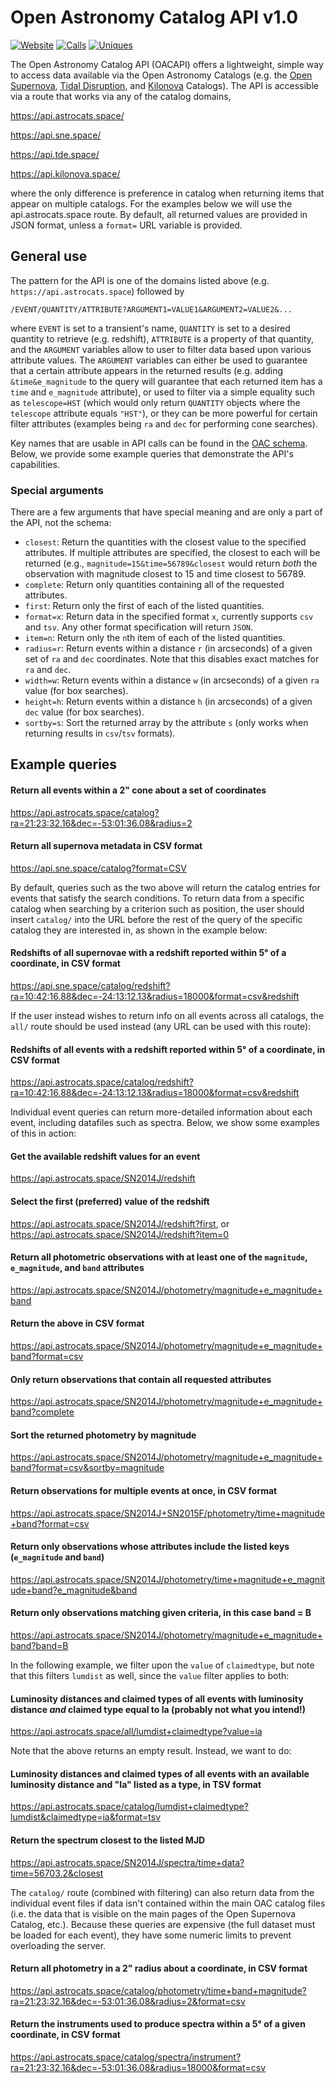 # Open Astronomy Catalog API v1.0

[![Website](https://img.shields.io/website-up-down-green-red/https/api.astrocats.space.svg?label=status)](https://github.com/astrocatalogs/OACAPI)
[![Calls](https://img.shields.io/badge/dynamic/json.svg?label=successful%20queries%20in%20last%20week&colorB=ff69b4&prefix=&suffix=&query=$.count&uri=https%3A%2F%2Fastrocats.space%2Fapi-count.php)](https://github.com/astrocatalogs/OACAPI)
[![Uniques](https://img.shields.io/badge/dynamic/json.svg?label=unique%20users%20in%20last%20week&colorB=bc44ee&prefix=&suffix=&query=$.unique&uri=https%3A%2F%2Fastrocats.space%2Fapi-count.php)](https://github.com/astrocatalogs/OACAPI)

The Open Astronomy Catalog API (OACAPI) offers a lightweight, simple way to access data available via the Open Astronomy Catalogs (e.g. the <a href="https://sne.space">Open Supernova</a>, <a href="https://tde.space">Tidal Disruption</a>, and <a href="https://kilonova.space">Kilonova</a> Catalogs). The API is accessible via a route that works via any of the catalog domains,

https://api.astrocats.space/

https://api.sne.space/

https://api.tde.space/

https://api.kilonova.space/

where the only difference is preference in catalog when returning items that appear on multiple catalogs. For the examples below we will use the api.astrocats.space route. By default, all returned values are provided in JSON format, unless a `format=` URL variable is provided.

## General use

The pattern for the API is one of the domains listed above (e.g. `https://api.astrocats.space`) followed by

`/EVENT/QUANTITY/ATTRIBUTE?ARGUMENT1=VALUE1&ARGUMENT2=VALUE2&...`

where `EVENT` is set to a transient's name, `QUANTITY` is set to a desired quantity to retrieve (e.g. redshift), `ATTRIBUTE` is a property of that quantity, and the `ARGUMENT` variables allow to user to filter data based upon various attribute values. The `ARGUMENT` variables can either be used to guarantee that a certain attribute appears in the returned results (e.g. adding `&time&e_magnitude` to the query will guarantee that each returned item has a `time` and `e_magnitude` attribute), or used to filter via a simple equality such as `telescope=HST` (which would only return `QUANTITY` objects where the `telescope` attribute equals `"HST"`), or they can be more powerful for certain filter attributes (examples being `ra` and `dec` for performing cone searches).

Key names that are usable in API calls can be found in the [OAC schema](https://github.com/astrocatalogs/schema). Below, we provide some example queries that demonstrate the API's capabilities.

### Special arguments

There are a few arguments that have special meaning and are only a part of the API, not the schema:

* `closest`: Return the quantities with the closest value to the specified attributes. If multiple attributes are specified, the closest to each will be returned (e.g., `magnitude=15&time=56789&closest` would return *both* the observation with magnitude closest to 15 and time closest to 56789.
* `complete`: Return only quantities containing all of the requested attributes.
* `first`: Return only the first of each of the listed quantities.
* `format=x`: Return data in the specified format `x`, currently supports `csv` and `tsv`. Any other format specification will return `JSON`.
* `item=n`: Return only the `n`th item of each of the listed quantities.
* `radius=r`: Return events within a distance `r` (in arcseconds) of a given set of `ra` and `dec` coordinates. Note that this disables exact matches for `ra` and `dec`.
* `width=w`: Return events within a distance `w` (in arcseconds) of a given `ra` value (for box searches).
* `height=h`: Return events within a distance `h` (in arcseconds) of a given `dec` value (for box searches).
* `sortby=s`: Sort the returned array by the attribute `s` (only works when returning results in `csv`/`tsv` formats).

## Example queries

#### Return all events within a 2" cone about a set of coordinates

https://api.astrocats.space/catalog?ra=21:23:32.16&dec=-53:01:36.08&radius=2

#### Return all supernova metadata in CSV format

https://api.sne.space/catalog?format=CSV

By default, queries such as the two above will return the catalog entries for events that satisfy the search conditions. To return data from a specific catalog when searching by a criterion such as position, the user should insert `catalog/` into the URL before the rest of the query of the specific catalog they are interested in, as shown in the example below:

#### Redshifts of all supernovae with a redshift reported within 5° of a coordinate, in CSV format

https://api.sne.space/catalog/redshift?ra=10:42:16.88&dec=-24:13:12.13&radius=18000&format=csv&redshift

If the user instead wishes to return info on all events across all catalogs, the `all/` route should be used instead (any URL can be used with this route):

#### Redshifts of all events with a redshift reported within 5° of a coordinate, in CSV format

https://api.astrocats.space/catalog/redshift?ra=10:42:16.88&dec=-24:13:12.13&radius=18000&format=csv&redshift

Individual event queries can return more-detailed information about each event, including datafiles such as spectra. Below, we show some examples of this in action:

#### Get the available redshift values for an event

https://api.astrocats.space/SN2014J/redshift

#### Select the first (preferred) value of the redshift

https://api.astrocats.space/SN2014J/redshift?first, or
https://api.astrocats.space/SN2014J/redshift?item=0

#### Return all photometric observations with at least one of the `magnitude`, `e_magnitude`, and `band` attributes

https://api.astrocats.space/SN2014J/photometry/magnitude+e_magnitude+band

#### Return the above in CSV format

https://api.astrocats.space/SN2014J/photometry/magnitude+e_magnitude+band?format=csv

#### Only return observations that contain all requested attributes

https://api.astrocats.space/SN2014J/photometry/magnitude+e_magnitude+band?complete

#### Sort the returned photometry by magnitude

https://api.astrocats.space/SN2014J/photometry/magnitude+e_magnitude+band?format=csv&sortby=magnitude

#### Return observations for multiple events at once, in CSV format

https://api.astrocats.space/SN2014J+SN2015F/photometry/time+magnitude+band?format=csv

#### Return only observations whose attributes include the listed keys (`e_magnitude` and `band`)

https://api.astrocats.space/SN2014J/photometry/time+magnitude+e_magnitude+band?e_magnitude&band

#### Return only observations matching given criteria, in this case band = B

https://api.astrocats.space/SN2014J/photometry/magnitude+e_magnitude+band?band=B

In the following example, we filter upon the `value` of `claimedtype`, but note that this filters `lumdist` as well, since the `value` filter applies to both:

#### Luminosity distances and claimed types of all events with luminosity distance *and* claimed type equal to Ia (probably not what you intend!)

https://api.astrocats.space/all/lumdist+claimedtype?value=ia

Note that the above returns an empty result. Instead, we want to do:

#### Luminosity distances and claimed types of all events with an available luminosity distance and "Ia" listed as a type, in TSV format

https://api.astrocats.space/catalog/lumdist+claimedtype?lumdist&claimedtype=ia&format=tsv

#### Return the spectrum closest to the listed MJD

https://api.astrocats.space/SN2014J/spectra/time+data?time=56703.2&closest

The `catalog/` route (combined with filtering) can also return data from the individual event files if data isn't contained within the main OAC catalog files (i.e. the data that is visible on the main pages of the Open Supernova Catalog, etc.). Because these queries are expensive (the full dataset must be loaded for each event), they have some numeric limits to prevent overloading the server.

#### Return all photometry in a 2" radius about a coordinate, in CSV format

https://api.astrocats.space/catalog/photometry/time+band+magnitude?ra=21:23:32.16&dec=-53:01:36.08&radius=2&format=csv

#### Return the instruments used to produce spectra within a 5° of a given coordinate, in CSV format

https://api.astrocats.space/catalog/spectra/instrument?ra=21:23:32.16&dec=-53:01:36.08&radius=18000&format=csv
